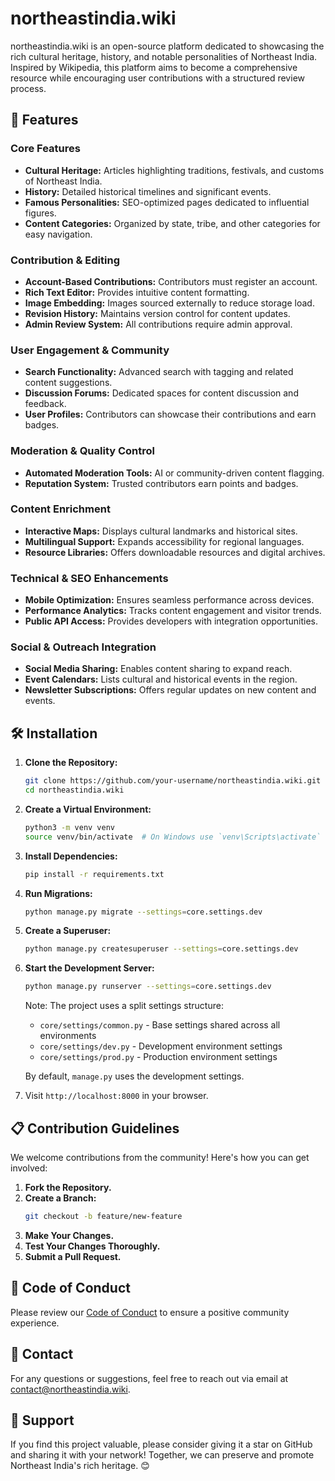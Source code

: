 # northeastindia.wiki

northeastindia.wiki is an open-source platform dedicated to showcasing the rich cultural heritage, history, and notable personalities of Northeast India. Inspired by Wikipedia, this platform aims to become a comprehensive resource while encouraging user contributions with a structured review process.

## 🚀 Features

### Core Features
- **Cultural Heritage:** Articles highlighting traditions, festivals, and customs of Northeast India.
- **History:** Detailed historical timelines and significant events.
- **Famous Personalities:** SEO-optimized pages dedicated to influential figures.
- **Content Categories:** Organized by state, tribe, and other categories for easy navigation.

### Contribution & Editing
- **Account-Based Contributions:** Contributors must register an account.
- **Rich Text Editor:** Provides intuitive content formatting.
- **Image Embedding:** Images sourced externally to reduce storage load.
- **Revision History:** Maintains version control for content updates.
- **Admin Review System:** All contributions require admin approval.

### User Engagement & Community
- **Search Functionality:** Advanced search with tagging and related content suggestions.
- **Discussion Forums:** Dedicated spaces for content discussion and feedback.
- **User Profiles:** Contributors can showcase their contributions and earn badges.

### Moderation & Quality Control
- **Automated Moderation Tools:** AI or community-driven content flagging.
- **Reputation System:** Trusted contributors earn points and badges.

### Content Enrichment
- **Interactive Maps:** Displays cultural landmarks and historical sites.
- **Multilingual Support:** Expands accessibility for regional languages.
- **Resource Libraries:** Offers downloadable resources and digital archives.

### Technical & SEO Enhancements
- **Mobile Optimization:** Ensures seamless performance across devices.
- **Performance Analytics:** Tracks content engagement and visitor trends.
- **Public API Access:** Provides developers with integration opportunities.

### Social & Outreach Integration
- **Social Media Sharing:** Enables content sharing to expand reach.
- **Event Calendars:** Lists cultural and historical events in the region.
- **Newsletter Subscriptions:** Offers regular updates on new content and events.

## 🛠️ Installation

1. **Clone the Repository:**
   ```bash
   git clone https://github.com/your-username/northeastindia.wiki.git
   cd northeastindia.wiki
   ```
2. **Create a Virtual Environment:**
   ```bash
   python3 -m venv venv
   source venv/bin/activate  # On Windows use `venv\Scripts\activate`
   ```
3. **Install Dependencies:**
   ```bash
   pip install -r requirements.txt
   ```
4. **Run Migrations:**
   ```bash
   python manage.py migrate --settings=core.settings.dev
   ```
5. **Create a Superuser:**
   ```bash
   python manage.py createsuperuser --settings=core.settings.dev
   ```
6. **Start the Development Server:**
   ```bash
   python manage.py runserver --settings=core.settings.dev
   ```
   Note: The project uses a split settings structure:
   - `core/settings/common.py` - Base settings shared across all environments
   - `core/settings/dev.py` - Development environment settings
   - `core/settings/prod.py` - Production environment settings
   
   By default, `manage.py` uses the development settings.
   
7. Visit `http://localhost:8000` in your browser.

## 📋 Contribution Guidelines

We welcome contributions from the community! Here's how you can get involved:

1. **Fork the Repository.**
2. **Create a Branch:**
   ```bash
   git checkout -b feature/new-feature
   ```
3. **Make Your Changes.**
4. **Test Your Changes Thoroughly.**
5. **Submit a Pull Request.**

## 📄 Code of Conduct
Please review our [Code of Conduct](CODE_OF_CONDUCT.md) to ensure a positive community experience.

## 📧 Contact
For any questions or suggestions, feel free to reach out via email at [contact@northeastindia.wiki](mailto:contact@northeastindia.wiki).

## 🌟 Support
If you find this project valuable, please consider giving it a star on GitHub and sharing it with your network! Together, we can preserve and promote Northeast India's rich heritage. 😊

